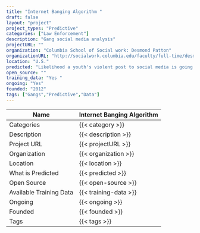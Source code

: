 ```yaml
---
title: "Internet Banging Algorithm "
draft: false
layout: "project"
project_types: "Predictive"
categories: ["Law Enforcement"]
description: "Gang social media analysis"
projectURL: ""
organization: "Columbia School of Social work: Desmond Patton"
organizationURL: "http://socialwork.columbia.edu/faculty/full-time/desmond-patton/"
location: "U.S."
predicted: "Likelihood a youth's violent post to social media is going to percipitate a violent act"
open_source: ""
training_data: "Yes "
ongoing: "Yes"
founded: "2012"
tags: ["Gangs","Predictive","Data"]
---
```



Name                    |  Internet Banging Algorithm     
------------------------|----
Categories              | {{< category >}} 
Description             | {{< description >}} 
Project URL             | {{< projectURL >}} 
Organization            | {{< organization >}} 
Location                | {{< location >}} 
What is Predicted       | {{< predicted >}} 
Open Source             | {{< open-source >}} 
Available Training Data | {{< training-data >}}
Ongoing                 | {{< ongoing >}} 
Founded                 | {{< founded >}} 
Tags                    | {{< tags >}} 
